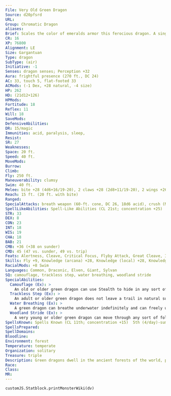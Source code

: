 ```yaml
---
File: Very Old Green Dragon
Source: d20pfsrd
URL: 
Group: Chromatic Dragon
aliases: 
Brief: Scales the color of emeralds armor this ferocious dragon. A single sharp horn protrudes from the end of its toothy snout.
CR: 16
XP: 76800
Alignment: LE
Size: Gargantuan
Type: dragon
SubType: (air)
Initiative: -1
Senses: dragon senses; Perception +32
Aura: frightful presence (270 ft., DC 24)
AC: 33, touch 5, flat-footed 33
ACMods: (-1 Dex, +28 natural, -4 size)
HP: 262
HD: (21d12+126)
HPMods: 
Fortitude: 18
Reflex: 11
Will: 18
SaveMods: 
DefensiveAbilities: 
DR: 15/magic
Immunities: acid, paralysis, sleep,
Resist: 
SR: 27
Weaknesses: 
Space: 20 ft.
Speed: 40 ft.
MoveMods: 
Burrow: 
Climb: 
Fly: 250 ft.
Maneuverability: clumsy
Swim: 40 ft.
Melee: bite +28 (4d6+16/19-20), 2 claws +28 (2d8+11/19-20), 2 wings +26 (2d6+5), tail slap +26 (2d8+16)
Reach: 15 ft. (20 ft. with bite)
Ranged: 
SpecialAttacks: breath weapon (60-ft. cone, DC 26, 18d6 acid), crush (Medium creatures, DC 26, 4d6+16), tail sweep (Small creatures, DC 26, 2d8+16)
SpellLikeAbilities: Spell-Like Abilities (CL 21st; concentration +25)  At will-charm person (DC 15), entangle (DC 15), plant growth, suggestion (DC 17)
STR: 33
DEX: 8
CON: 23
INT: 18
WIS: 19
CHA: 18
BAB: 21
CMB: +36 (+38 on sunder)
CMD: 45 (47 vs. sunder, 49 vs. trip)
Feats: Alertness, Cleave, Critical Focus, Flyby Attack, Great Cleave, Improved Critical (bite), Improved Critical (claws), Improved Sunder, Iron Will, Multiattack, Power Attack
Skills: Fly +9, Knowledge (arcana) +28, Knowledge (local) +28, Knowledge (nature) +28, Perception +32, Spellcraft +28, Stealth +11, Survival +28, Swim +43, Use Magic Device +28
RacialMods: +8 Swim
Languages: Common, Draconic, Elven, Giant, Sylvan
SQ: camouflage, trackless step, water breathing, woodland stride
SpecialAbilities:
  Camouflage (Ex): >
    An old or older green dragon can use Stealth to hide in any sort of natural terrain, even if the terrain does not grant cover or concealment.
  Trackless Step (Ex): >
    An adult or older green dragon does not leave a trail in natural surroundings and cannot be tracked. A green dragon can choose to leave a trail, if it so desires.
  Water Breathing (Ex): >
    A green dragon can breathe underwater indefinitely and can freely use its breath weapon, spells, and other abilities while submerged.
  Woodland Stride (Ex): >
    A very young or older green dragon can move through any sort of foliage at full speed without taking damage or suffering impairment. Areas of foliage that have been magically manipulated affect it normally.
SpellsKnown: Spells Known (CL 11th; concentration +15)  5th (4/day)-summon monster V, teleport  4th (7/day)-dimension door, ice storm, stoneskin  3rd (7/day)-dispel magic, displacement, fireball (DC 17), haste  2nd (7/day)-alter self, detect thoughts (DC 16), locate object, mirror image, see invisibility  1st (7/day)-magic missile, shield, silent image (DC 15), summon monster I, ventriloquism (DC 15)  0 (at will)-acid splash, bleed, dancing lights, detect magic, ghost sound, mage hand, message, resistance, prestidigitation
SpellsPrepared: 
SpellDomains: 
Bloodline: 
Environment: forest
Temperature: temperate
Organization: solitary
Treasure: triple
Description: Green dragons dwell in the ancient forests of the world, prowling under towering canopies in search of prey. Of all the chromatic dragons, green dragons are perhaps the easiest to deal with diplomatically.
Race: 
Class: 
MR: 
---
```

```dataviewjs
customJS.Statblock.printMonsterWiki(dv)
```
